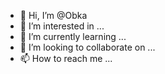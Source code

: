 - 👋 Hi, I’m @Obka
- 👀 I’m interested in ...
- 🌱 I’m currently learning ...
- 💞️ I’m looking to collaborate on ...
- 📫 How to reach me ...

<!---
Obka/Obka is a ✨ special ✨ repository because its `README.md` (this file) appears on your GitHub profile.
You can click the Preview link to take a look at your changes.
--->
